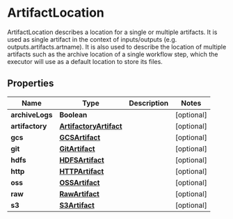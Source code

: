 

# ArtifactLocation

ArtifactLocation describes a location for a single or multiple artifacts. It is used as single artifact in the context of inputs/outputs (e.g. outputs.artifacts.artname). It is also used to describe the location of multiple artifacts such as the archive location of a single workflow step, which the executor will use as a default location to store its files.
## Properties

Name | Type | Description | Notes
------------ | ------------- | ------------- | -------------
**archiveLogs** | **Boolean** |  |  [optional]
**artifactory** | [**ArtifactoryArtifact**](ArtifactoryArtifact.md) |  |  [optional]
**gcs** | [**GCSArtifact**](GCSArtifact.md) |  |  [optional]
**git** | [**GitArtifact**](GitArtifact.md) |  |  [optional]
**hdfs** | [**HDFSArtifact**](HDFSArtifact.md) |  |  [optional]
**http** | [**HTTPArtifact**](HTTPArtifact.md) |  |  [optional]
**oss** | [**OSSArtifact**](OSSArtifact.md) |  |  [optional]
**raw** | [**RawArtifact**](RawArtifact.md) |  |  [optional]
**s3** | [**S3Artifact**](S3Artifact.md) |  |  [optional]




